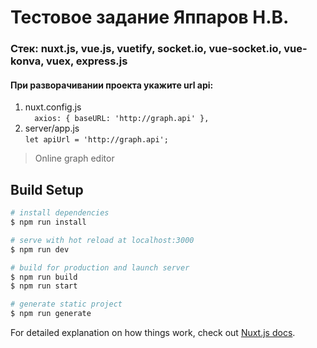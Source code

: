 # Тестовое задание Яппаров Н.В.
### Стек: nuxt.js, vue.js, vuetify, socket.io, vue-socket.io, vue-konva, vuex, express.js
#### При разворачивании проекта укажите url api:
1. nuxt.config.js  
`  axios: {
    baseURL: 'http://graph.api'
  },`
2. server/app.js  
`let apiUrl = 'http://graph.api';`
> Online graph editor

## Build Setup

``` bash
# install dependencies
$ npm run install

# serve with hot reload at localhost:3000
$ npm run dev

# build for production and launch server
$ npm run build
$ npm run start

# generate static project
$ npm run generate
```

For detailed explanation on how things work, check out [Nuxt.js docs](https://nuxtjs.org).
